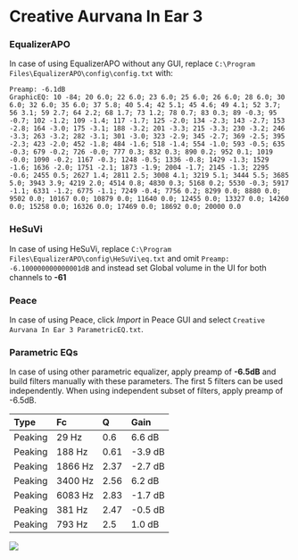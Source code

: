# Creative Aurvana In Ear 3

### EqualizerAPO
In case of using EqualizerAPO without any GUI, replace `C:\Program Files\EqualizerAPO\config\config.txt`
with:
```
Preamp: -6.1dB
GraphicEQ: 10 -84; 20 6.0; 22 6.0; 23 6.0; 25 6.0; 26 6.0; 28 6.0; 30 6.0; 32 6.0; 35 6.0; 37 5.8; 40 5.4; 42 5.1; 45 4.6; 49 4.1; 52 3.7; 56 3.1; 59 2.7; 64 2.2; 68 1.7; 73 1.2; 78 0.7; 83 0.3; 89 -0.3; 95 -0.7; 102 -1.2; 109 -1.4; 117 -1.7; 125 -2.0; 134 -2.3; 143 -2.7; 153 -2.8; 164 -3.0; 175 -3.1; 188 -3.2; 201 -3.3; 215 -3.3; 230 -3.2; 246 -3.3; 263 -3.2; 282 -3.1; 301 -3.0; 323 -2.9; 345 -2.7; 369 -2.5; 395 -2.3; 423 -2.0; 452 -1.8; 484 -1.6; 518 -1.4; 554 -1.0; 593 -0.5; 635 -0.3; 679 -0.2; 726 -0.0; 777 0.3; 832 0.3; 890 0.2; 952 0.1; 1019 -0.0; 1090 -0.2; 1167 -0.3; 1248 -0.5; 1336 -0.8; 1429 -1.3; 1529 -1.6; 1636 -2.0; 1751 -2.1; 1873 -1.9; 2004 -1.7; 2145 -1.3; 2295 -0.6; 2455 0.5; 2627 1.4; 2811 2.5; 3008 4.1; 3219 5.1; 3444 5.5; 3685 5.0; 3943 3.9; 4219 2.0; 4514 0.8; 4830 0.3; 5168 0.2; 5530 -0.3; 5917 -1.1; 6331 -1.2; 6775 -1.1; 7249 -0.4; 7756 0.2; 8299 0.0; 8880 0.0; 9502 0.0; 10167 0.0; 10879 0.0; 11640 0.0; 12455 0.0; 13327 0.0; 14260 0.0; 15258 0.0; 16326 0.0; 17469 0.0; 18692 0.0; 20000 0.0
```

### HeSuVi
In case of using HeSuVi, replace `C:\Program Files\EqualizerAPO\config\HeSuVi\eq.txt` and omit `Preamp:
-6.100000000000001dB` and instead set Global volume in the UI for both channels to **-61**

### Peace
In case of using Peace, click *Import* in Peace GUI and select `Creative Aurvana In Ear 3 ParametricEQ.txt`.

### Parametric EQs
In case of using other parametric equalizer, apply preamp of **-6.5dB** and build filters manually
with these parameters. The first 5 filters can be used independently.
When using independent subset of filters, apply preamp of -6.5dB.

| Type    | Fc      |    Q | Gain    |
|:--------|:--------|:-----|:--------|
| Peaking | 29 Hz   | 0.6  | 6.6 dB  |
| Peaking | 188 Hz  | 0.61 | -3.9 dB |
| Peaking | 1866 Hz | 2.37 | -2.7 dB |
| Peaking | 3400 Hz | 2.56 | 6.2 dB  |
| Peaking | 6083 Hz | 2.83 | -1.7 dB |
| Peaking | 381 Hz  | 2.47 | -0.5 dB |
| Peaking | 793 Hz  | 2.5  | 1.0 dB  |

![](https://raw.githubusercontent.com/jaakkopasanen/AutoEq/master/results/innerfidelity/sbaf-serious/Creative%20Aurvana%20In%20Ear%203/Creative%20Aurvana%20In%20Ear%203.png)